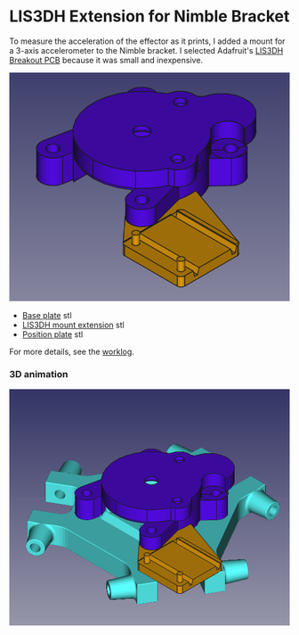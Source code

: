 # LIS3DH Extension for Nimble Bracket

To measure the acceleration of the effector as it prints, I added a mount for a 3-axis accelerometer to the Nimble bracket. I selected Adafruit's [LIS3DH Breakout PCB](https://www.adafruit.com/product/2809) because it was small and inexpensive.

![rendering of the extended bracket](/docs/tlm-nimble-v6-lis3dh-freecad.png)

* [Base plate](blob/master/docs/tlm-nimble-v6-lis3dh-base-plate-freecad.stl) stl
* [LIS3DH mount extension](blob/master/docs/tlm-nimble-v6-lis3dh-mount-extension-freecad.stl) stl
* [Position plate](blob/master/docs/tlm-nimble-v6-position-plate-freecad.stl) stl

For more details, see the [worklog](/src/freecad/lis3dh-extension.md).

### 3D animation

![animation showing 3 angles of the bracket](/docs/tlm-nimble-v6-lis3dh-3d-view.gif)
